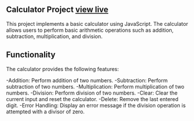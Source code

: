 ## Calculator Project [view live]()
This project implements a basic calculator using JavaScript. The calculator allows users to perform basic arithmetic operations such as addition, subtraction, multiplication, and division.

## Functionality
The calculator provides the following features:

-Addition: Perform addition of two numbers.
-Subtraction: Perform subtraction of two numbers.
-Multiplication: Perform multiplication of two numbers.
-Division: Perform division of two numbers.
-Clear: Clear the current input and reset the calculator.
-Delete: Remove the last entered digit.
-Error Handling: Display an error message if the division operation is attempted with a divisor of zero.
